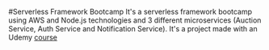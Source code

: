 #Serverless Framework Bootcamp
It's a serverless framework bootcamp using AWS and Node.js technologies and 3 different microservices (Auction Service, Auth Service and Notification Service).
It's a project made with an Udemy [course](https://www.udemy.com/course/serverless-framework)
